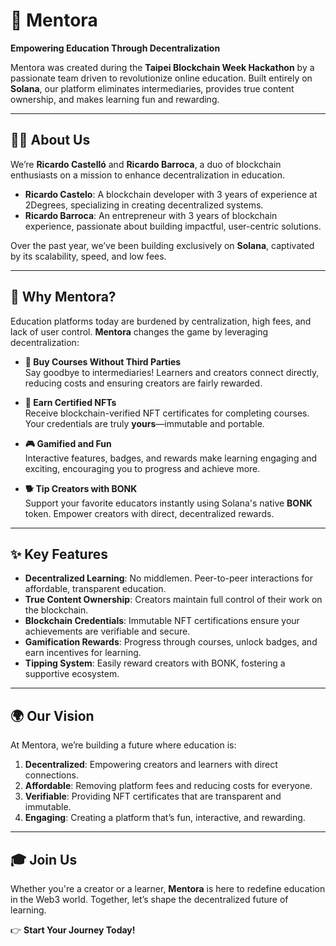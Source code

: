 # **🚀 Mentora**  
**Empowering Education Through Decentralization**  

Mentora was created during the **Taipei Blockchain Week Hackathon** by a passionate team driven to revolutionize online education. Built entirely on **Solana**, our platform eliminates intermediaries, provides true content ownership, and makes learning fun and rewarding.  

---

## **👩‍💻 About Us**  
We’re **Ricardo Castelló** and **Ricardo Barroca**, a duo of blockchain enthusiasts on a mission to enhance decentralization in education.  

- **Ricardo Castelo**: A blockchain developer with 3 years of experience at 2Degrees, specializing in creating decentralized systems.  
- **Ricardo Barroca**: An entrepreneur with 3 years of blockchain experience, passionate about building impactful, user-centric solutions.  

Over the past year, we’ve been building exclusively on **Solana**, captivated by its scalability, speed, and low fees.  

---

## **🌟 Why Mentora?**  

Education platforms today are burdened by centralization, high fees, and lack of user control. **Mentora** changes the game by leveraging decentralization:  

- **💸 Buy Courses Without Third Parties**  
  Say goodbye to intermediaries! Learners and creators connect directly, reducing costs and ensuring creators are fairly rewarded.  

- **🏅 Earn Certified NFTs**  
  Receive blockchain-verified NFT certificates for completing courses. Your credentials are truly **yours**—immutable and portable.  

- **🎮 Gamified and Fun**  
  Interactive features, badges, and rewards make learning engaging and exciting, encouraging you to progress and achieve more.  

- **🐕 Tip Creators with BONK**  
  Support your favorite educators instantly using Solana's native **BONK** token. Empower creators with direct, decentralized rewards.  

---

## **✨ Key Features**  

- **Decentralized Learning**: No middlemen. Peer-to-peer interactions for affordable, transparent education.  
- **True Content Ownership**: Creators maintain full control of their work on the blockchain.  
- **Blockchain Credentials**: Immutable NFT certifications ensure your achievements are verifiable and secure.  
- **Gamification Rewards**: Progress through courses, unlock badges, and earn incentives for learning.  
- **Tipping System**: Easily reward creators with BONK, fostering a supportive ecosystem.  

---

## **🌍 Our Vision**  

At Mentora, we’re building a future where education is:  

1. **Decentralized**: Empowering creators and learners with direct connections.  
2. **Affordable**: Removing platform fees and reducing costs for everyone.  
3. **Verifiable**: Providing NFT certificates that are transparent and immutable.  
4. **Engaging**: Creating a platform that’s fun, interactive, and rewarding.  

---

## **🎓 Join Us**  

Whether you're a creator or a learner, **Mentora** is here to redefine education in the Web3 world. Together, let’s shape the decentralized future of learning.  

👉 **Start Your Journey Today!**  
